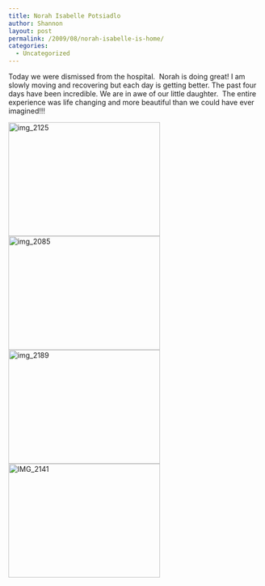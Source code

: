 ```yaml
---
title: Norah Isabelle Potsiadlo
author: Shannon
layout: post
permalink: /2009/08/norah-isabelle-is-home/
categories:
  - Uncategorized
---
```

Today we were dismissed from the hospital.  Norah is doing great! I am slowly moving and recovering but each day is getting better. The past four days have been incredible. We are in awe of our little daughter.  The entire experience was life changing and more beautiful than we could have ever imagined!!!

[<img class="aligncenter size-medium wp-image-844" title="img_2125" src="http://braunerpots.com/blog/wp-content/uploads/2009/07/img_2125-300x225.jpg" alt="img_2125" width="300" height="225" /> ][1] [<img class="aligncenter size-medium wp-image-849" title="img_2085" src="http://braunerpots.com/blog/wp-content/uploads/2009/08/img_2085-300x225.jpg" alt="img_2085" width="300" height="225" />][2] [<img class="aligncenter size-medium wp-image-848" title="img_2189" src="http://braunerpots.com/blog/wp-content/uploads/2009/08/img_2189-300x225.jpg" alt="img_2189" width="300" height="225" />][3][<img class="alignnone size-medium wp-image-1351" title="IMG_2141" src="http://braunerpots.com/blog/wp-content/uploads/2009/08/IMG_2141-300x225.jpg" alt="IMG_2141" width="300" height="225" />][4]

 [1]: http://braunerpots.com/blog/wp-content/uploads/2009/07/img_2125.jpg
 [2]: http://braunerpots.com/blog/wp-content/uploads/2009/08/img_2085.jpg
 [3]: http://braunerpots.com/blog/wp-content/uploads/2009/08/img_2189.jpg
 [4]: http://braunerpots.com/blog/wp-content/uploads/2009/08/IMG_2141.JPG